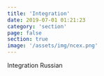 ```yaml
---
title: 'Integration'
date: 2019-07-01 01:21:23
category: 'section'
page: false
section: true
image: '/assets/img/ncex.png'
---
```


Integration Russian
